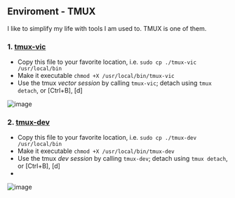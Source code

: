 
## Enviroment - TMUX

I like to simplify my life with tools I am used to. TMUX is one of them.


### 1. [tmux-vic](https://github.com/cyb3rdog/vector-oskr-notes/blob/main/scripts/tmux-vic)

- Copy this file to your favorite location, i.e. ```sudo cp ./tmux-vic /usr/local/bin```
- Make it executable ```chmod +X /usr/local/bin/tmux-vic```
- Use the tmux *vector session* by calling ```tmux-vic```; detach using ```tmux detach```, or [Ctrl+B], [d]


![image](https://user-images.githubusercontent.com/12493945/122396776-a2d7aa00-cf78-11eb-8c55-3b573527f5bb.png)


### 2. [tmux-dev](https://github.com/cyb3rdog/vector-oskr-notes/blob/main/scripts/tmux-dev)

- Copy this file to your favorite location, i.e. ```sudo cp ./tmux-dev /usr/local/bin```
- Make it executable ```chmod +X /usr/local/bin/tmux-dev```
- Use the tmux *dev session* by calling ```tmux-dev```; detach using ```tmux detach```, or [Ctrl+B], [d]
- 

![image](https://user-images.githubusercontent.com/12493945/122397067-e6321880-cf78-11eb-96ae-87996ec49ed8.png)

